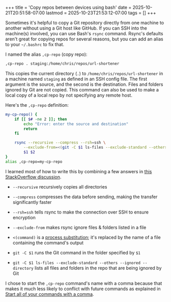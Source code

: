 +++
title = 'Copy repos between devices using bash'
date = 2025-10-21T20:51:58-07:00
lastmod = 2025-10-23T21:53:12-07:00
tags = []
+++

Sometimes it's helpful to copy a Git repository directly from one machine to another without using a Git host like GitHub. If you can SSH into the machine(s) involved, you can use Bash's `rsync` command. Rsync's defaults aren't great for copying repos for several reasons, but you can add an alias to your `~/.bashrc` to fix that.

I named the alias `,cp-repo` (copy repo):

```bash
,cp-repo . staging:/home/chris/repos/url-shortener
```

This copies the current directory (`.`) to `/home/chris/repos/url-shortener` in a machine named `staging` as defined in an SSH config file. The first argument is the source, and the second is the destination. Files and folders ignored by Git are not copied. This command can also be used to make a local copy of a local repo by not specifying any remote host.

Here's the `,cp-repo` definition:

```bash
my-cp-repo() {
    if [[ $# -ne 2 ]]; then
        echo "Error: enter the source and destination"
        return
    fi

    rsync --recursive --compress --rsh=ssh \
        --exclude-from=<(git -C $1 ls-files --exclude-standard --others --ignored --directory) \
        $1 $2
}
alias ,cp-repo=my-cp-repo
```

I learned most of how to write this by combining a few answers in [this StackOverflow discussion](https://stackoverflow.com/questions/13713101/rsync-exclude-according-to-gitignore-hgignore-svnignore-like-filter-c).

- `--recursive` recursively copies all directories
- `--compress` compresses the data before sending, making the transfer significantly faster
- `--rsh=ssh` tells rsync to make the connection over SSH to ensure encryption
- `--exclude-from` makes rsync ignore files & folders listed in a file
- `<(command)` is a [process substitution](https://www.gnu.org/software/bash/manual/html_node/Process-Substitution.html); it's replaced by the name of a file containing the command's output

- `git -C $1` runs the Git command in the folder specified by `$1`
- `git -C $1 ls-files --exclude-standard --others --ignored --directory` lists all files and folders in the repo that are being ignored by Git

I chose to start the `,cp-repo` command's name with a comma because that makes it much less likely to conflict with future commands as explained in [Start all of your commands with a comma](https://rhodesmill.org/brandon/2009/commands-with-comma/).
